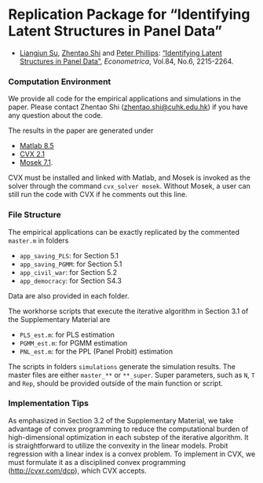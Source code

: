 # Replication Package for “Identifying Latent Structures in Panel Data”

* [Liangjun Su](http://www.mysmu.edu/faculty/ljsu/), [Zhentao Shi](http://www.zhentaoshi.com/) and [Peter Phillips](http://korora.econ.yale.edu/phillips/): [“Identifying Latent Structures in Panel Data”](http://onlinelibrary.wiley.com/doi/10.3982/ECTA12560/full), *Econometrica*, Vol.84, No.6, 2215-2264. 

### Computation Environment
We provide all code for the empirical applications and simulations in the paper. 
Please contact Zhentao Shi ([zhentao.shi@cuhk.edu.hk](zhentao.shi@cuhk.edu.hk)) if you have any question about the code.

The results in the paper are generated under
* [Matlab 8.5](http://www.mathworks.com/products/matlab/)
* [CVX 2.1](http://cvxr.com/cvx/download/)
* [Mosek 7.1](https://www.mosek.com/resources/downloads).

CVX must be installed and linked with Matlab, and Mosek is invoked as the solver through the command `cvx_solver mosek`. Without Mosek, a user can still run the code with CVX if he comments out this line.

### File Structure

The empirical applications can be exactly replicated by the commented `master.m` in folders
* `app_saving_PLS`: for Section 5.1
* `app_saving_PGMM`: for Section 5.1
* `app_civil_war`: for Section 5.2
* `app_democracy`: for Section S4.3

Data are also provided in each folder.

The workhorse scripts that execute the iterative algorithm in Section 3.1 of the Supplementary Material are
* `PLS_est.m`: for PLS estimation
* `PGMM_est.m`: for PGMM estimation
* `PNL_est.m`: for the PPL (Panel Probit) estimation

The scripts in folders `simulations` generate the simulation results. The master files are either `master_**` or `**_super`. Super parameters, such as `N`, `T` and `Rep`, should be provided outside of the main function or script.

### Implementation Tips

As emphasized in Section 3.2 of the Supplementary Material, we take advantage of convex programming to reduce the computational burden of high-dimensional optimization in each substep of the iterative algorithm. It is straightforward to utilize the convexity in the linear models. Probit regression with a linear index is a convex problem. To implement in CVX, we must formulate it as a disciplined convex programming (http://cvxr.com/dcp), which CVX accepts.
